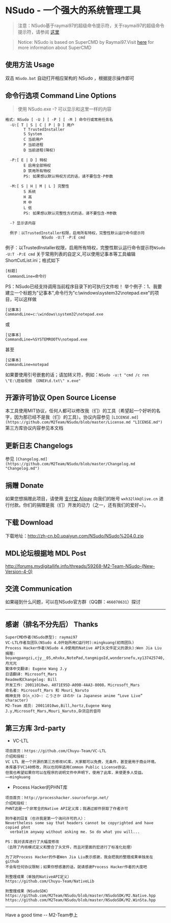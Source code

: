 ﻿# NSudo - 一个强大的系统管理工具
> 注意：NSudo基于raymai97的超级命令提示符，关于raymai97的超级命令提示符，请参阅 [这里](http://bbs.pcbeta.com/viewthread-1508863-1-1.html "这里")

> Notice: NSudo is based on SuperCMD by Raymai97.Visit [here](http://bbs.pcbeta.com/viewthread-1508863-1-1.html "here") for more information about SuperCMD

## 使用方法 Usage
双击 ```NSudo.bat``` 自动打开相应架构的 NSudo ，根据提示操作即可

## 命令行选项 Command Line Options
> 使用 NSudo.exe -? 可以显示和这里一样的内容

```
格式: NSudo [ -U ] [ -P ] [ -M ] 命令行或常用任务名
  -U:[ T | S | C | P | D ] 用户
        T TrustedInstaller
        S System
        C 当前用户
        P 当前进程
        D 当前进程(降权)

  -P:[ E | D ] 特权
        E 启用全部特权
        D 禁用所有特权
        PS: 如果想以默认特权方式的话，请不要包含-P参数

  -M:[ S | H | M | L ] 完整性
        S 系统
        H 高
        M 中
        L 低
        PS: 如果想以默认完整性方式的话，请不要包含-M参数

  -? 显示该内容

  例子：以TrustedInstaller权限，启用所有特权，完整性默认运行命令提示符
                NSudo -U:T -P:E cmd
```

例子：以TrustedInstaller权限，启用所有特权，完整性默认运行命令提示符```NSudo -U:T -P:E cmd```
关于常用列表的自定义,可以使用记事本等工具编辑ShortCutList.ini；格式如下
```
[标题]
 CommandLine=命令行
```
PS：NSudo已经支持调用当前程序目录下的可执行文件啦！
举个例子：1、我要建立一个标题为"记事本",命令行为"c:\windows\system32\notepad.exe"的项目，可以这样做
```
[记事本]
CommandLine=c:\windows\system32\notepad.exe
```
或
```
[记事本]
CommandLine=%SYSTEMROOT%\notepad.exe
```
甚至
```
[记事本]
CommandLine=notepad
```
如果要使用引号嵌套的话；请加转义符，例如：```NSudo -u:t "cmd /c ren \"E:\班级视频 《ONE》\d.txt\" x.exe"```

## 开源许可协议 Open Source License
本工具使用MIT协议，任何人都可以修改我（们）的工具（希望起一个好听的名字，因为那已经不是我（们）的工具）。协议内容参见 ```[LICENSE.md](https://github.com/M2Team/NSudo/blob/master/License.md "LICENSE.md")```
第三方库协议内容参见本文档

## 更新日志 Changelogs
参见 ```[Changelog.md](https://github.com/M2Team/NSudo/blob/master/Changelog.md "Changelog.md")```

## 捐赠 Donate
如果您想捐赠此项目，请使用 [支付宝 Alipay](https://alipay.com) 向我们的帐号  ```wxh32lkk@live.cn``` 进行付款。你们的捐赠是我（们）开发的动力（之一，还有我们的爱好~）。

## 下载 Download
下载地址：http://zh-cn.b0.upaiyun.com/NSudo/NSudo%204.0.zip

## MDL论坛根据地 MDL Post
http://forums.mydigitallife.info/threads/59268-M2-Team-NSudo-(New-Version-4-0)

## 交流 Communication
如果碰到什么问题，可以在NSudo官方群（QQ群：```466078631```）探讨

------------
## 感谢（排名不分先后） Thanks
```
SuperCMD作者(NSudo原型): raymai97
VC-LTL作者及团队(NSudo 4.0开始所用C运行时):mingkuang(初雨团队)
Process Hacker作者(NSudo 4.0使用的Native API头文件定义的源头):Wen Jia Liu
捐赠: boyangpangzi,cjy__05,mhxkx,NotePad,tangmigoId,wondersnefu,xy137425740,月光光
繁体中文翻译: Eugene Wang J.y
日语翻译: Microsoft_Mars
Readme和Changelog: Bill
开发工作: 20011010wo，4071E95D-A09B-4AA3-8008，Microsoft_Mars
命名者: Microsoft_Mars 和 Mouri_Naruto
精神支持 O(∩_∩)O~: こうさか ほのか (a Japanese anime “Love Live” character)
M2-Team 成员: 20011010wo,Bill,hortz,Eugene Wang J.y,Microsoft_Mars,Mouri_Naruto,杂货店的音符
```

## 第三方库 3rd-party

- VC-LTL
```
项目首页：https://github.com/Chuyu-Team/VC-LTL
介绍和授权：
VC LTL 是一个开源的第三方修改VC库，大家都可以免费，无条件，甚至是用于商业环境。
本库基于VC140修改，所以也同样适用Common Public License协议。
但我也希望如果你可以在程序的说明文件中声明下，使用了此库，来使更多人受益。
——mingkuang
```

- Process Hacker的PHNT库
```
项目首页：http://processhacker.sourceforge.net/
介绍和授权：
PHNT这是一个非常全的Native API定义库；我通过邮件获取了作者许可

附作者的回复（也许我是第一个询问许可的人）：
Nevertheless some say that headers cannot be copyrighted and have copied phnt
  verbatim anyway without asking me. So do what you will...

PS：我对该库进行了大幅度修改
（去除了内核模式定义和整合了头文件，而且对里面的宏进行了标准化处理）

为了对Process Hacker的作者Wen Jia Liu表示感谢，我会把我的整理成果单独发在github
不会有任何协议限制；如果你想感激的话，就请感谢Process Hacker作者的大度吧
 
附整理成果（单独的NativeAPI定义）
https://github.com/Chuyu-Team/NativeLib

附整理成果（NSudoSDK）
https://github.com/M2Team/NSudo/blob/master/NSudoSDK/M2.Native.hpp
https://github.com/M2Team/NSudo/blob/master/NSudoSDK/M2.WinSta.hpp
```

------------
Have a good time -- M2-Team参上